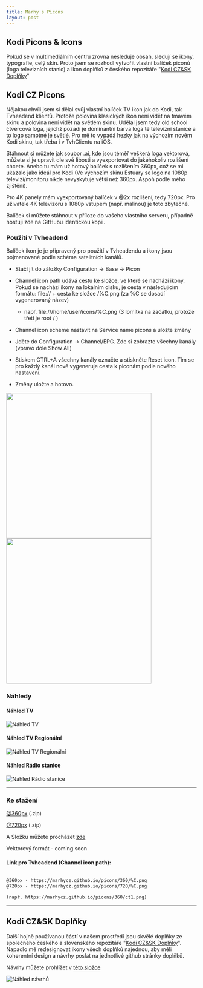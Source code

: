```yaml
---
title: Marhy's Picons
layout: post
---
```


## Kodi Picons & Icons

Pokud se v multimediálním centru zrovna nesleduje obsah, sledují se ikony, typografie, celý skin. Proto jsem se rozhodl vytvořit vlastní balíček piconů (loga televizních stanic) a ikon doplňků z českého repozitáře "[Kodi CZ&SK Doplňky](https://kodi-czsk.github.io/repository)"


## Kodi CZ Picons

Nějakou chvíli jsem si dělal svůj vlastní balíček TV ikon jak do Kodi, tak Tvheadend klientů. Protože polovina klasických ikon není vidět na tmavém skinu a polovina není vidět na světlém skinu. Udělal jsem tedy old school čtvercová loga, jejichž pozadí je dominantní barva loga té televizní stanice a to logo samotné je světlé.
Pro mě to vypadá hezky jak na výchozím novém Kodi skinu, tak třeba i v TvhClientu na iOS.

Stáhnout si můžete jak soubor .ai, kde jsou téměř veškerá loga vektorová, můžete si je upravit dle své libosti a vyexportovat do jakéhokoliv rozlišení chcete. 
Anebo tu mám už hotový balíček s rozlišením 360px, což se mi ukázalo jako ideál pro Kodi 
(Ve výchozím skinu Estuary se logo na 1080p televizi/monitoru nikde nevyskytuje větší než 360px. Aspoň podle mého zjištění).

Pro 4K panely mám vyexportovaný balíček v @2x rozlišení, tedy 720px. Pro uživatele 4K televizoru s 1080p vstupem (např. malinou) je toto zbytečné.

Balíček si můžete stáhnout v příloze do vašeho vlastního serveru, případně hostuji zde na GitHubu identickou kopii.


### Použití v Tvheadend

Balíček ikon je je připravený pro použití v Tvheadendu a ikony jsou pojmenované podle schéma satelitních kanálů.

- Stačí jít do záložky Configuration -> Base -> Picon

- Channel icon path udává cestu ke složce, ve které se nachází ikony. Pokud se nachází ikony na lokálním disku, je cesta v následujícím formátu: file:// + cesta ke složce /%C.png (za %C se dosadí vygenerovaný název)
  - např. file:///home/user/icons/%C.png (3 lomítka na začátku, protože třetí je root / )

- Channel icon scheme nastavit na Service name picons a uložte změny

- Jděte do Configuration -> Channel/EPG. Zde si zobrazte všechny kanály (vpravo dole Show All)
- Stiskem CTRL+A všechny kanály označte a stiskněte Reset icon. Tím se pro každý kanál nově vygeneruje cesta k piconám podle nového nastavení.
- Změny uložte a hotovo.

<img src="http://marhycz.github.io/picons/images/tvheadendconf.png" width="384"><img src="http://marhycz.github.io/picons/images/tvheadendconf.png" width="384">


### Náhledy

#### Náhled TV
![Náhled TV](http://marhycz.github.io/picons/images/nahled-tv.png)

#### Náhled TV Regionální
![Náhled TV Regionální](http://marhycz.github.io/picons/images/nahled-tvregion.png)

#### Náhled Rádio stanice
![Náhled Rádio stanice](http://marhycz.github.io/picons/images/nahled-radio.png)

<hr>

### Ke stažení
 
[@360px](https://minhaskamal.github.io/DownGit/#/home?url=https://github.com/MarhyCZ/marhycz.github.io/tree/master/picons/360) (.zip)

[@720px](https://minhaskamal.github.io/DownGit/#/home?url=https://github.com/MarhyCZ/marhycz.github.io/tree/master/picons/720) (.zip)

A Složku můžete procházet [zde](https://github.com/MarhyCZ/marhycz.github.io/tree/master/picons/720)

Vektorový formát - coming soon

#### Link pro Tvheadend (Channel icon path):
```markdown

@360px - https://marhycz.github.io/picons/360/%C.png
@720px - https://marhycz.github.io/picons/720/%C.png

(např. https://marhycz.github.io/picons/360/ct1.png)
```

<hr>

## Kodi CZ&SK Doplňky

Další hojně používanou částí v našem prostředí jsou skvělé doplňky ze společného českého a slovenského repozitáře "[Kodi CZ&SK Doplňky](https://kodi-czsk.github.io/repository)". Napadlo mě redesignovat ikony všech doplňků najednou, aby měli koherentní design a návrhy poslat na jednotlivé github stránky doplňků.

Návrhy můžete prohlížet v [této složce](https://github.com/MarhyCZ/marhycz.github.io/tree/master/kodi-czsk-icons/navrhy)

![Náhled návrhů](http://marhycz.github.io/kodi-czsk-icons/czsknahled.png)
